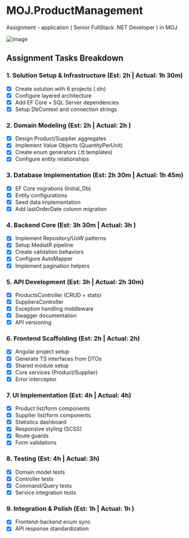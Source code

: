 # MOJ.ProductManagement
Assignment - application ( Senior FullStack .NET Developer ) in MOJ

![image](https://github.com/user-attachments/assets/b7d09141-3ab5-464c-92a0-355f5d4b5238)

## Assignment Tasks Breakdown

### 1. Solution Setup & Infrastructure (Est: 2h | Actual: 1h 30m)
- [x] Create solution with 6 projects (.sln)
- [x] Configure layered architecture
- [x] Add EF Core + SQL Server dependencies
- [x] Setup DbContext and connection strings

### 2. Domain Modeling (Est: 2h | Actual: 2h )
- [x] Design Product/Supplier aggregates
- [x] Implement Value Objects (QuantityPerUnit)
- [x] Create enum generators (.tt templates)
- [x] Configure entity relationships

### 3. Database Implementation (Est: 2h 30m | Actual: 1h 45m)
- [x] EF Core migrations (Initial_Db)
- [x] Entity configurations
- [x] Seed data implementation
- [x] Add lastOrderDate column migration

### 4. Backend Core (Est: 3h 30m | Actual: 3h )
- [x] Implement Repository/UoW patterns
- [x] Setup MediatR pipeline
- [x] Create validation behaviors
- [x] Configure AutoMapper
- [x] Implement pagination helpers

### 5. API Development (Est: 3h | Actual: 2h 30m)
- [x] ProductsController (CRUD + stats)
- [x] SuppliersController
- [x] Exception handling middleware
- [x] Swagger documentation
- [x] API versioning

### 6. Frontend Scaffolding (Est: 2h | Actual: 2h)
- [x] Angular project setup
- [x] Generate TS interfaces from DTOs
- [x] Shared module setup
- [x] Core services (Product/Supplier)
- [x] Error interceptor

### 7. UI Implementation (Est: 4h | Actual: 4h)
- [x] Product list/form components
- [x] Supplier list/form components
- [x] Statistics dashboard
- [x] Responsive styling (SCSS)
- [x] Route guards
- [x] Form validations

### 8. Testing (Est: 4h | Actual: 3h)
- [x] Domain model tests
- [x] Controller tests
- [x] Command/Query tests
- [x] Service integration tests

### 9. Integration & Polish (Est: 1h | Actual: 1h )
- [x] Frontend-backend enum sync
- [x] API response standardization
